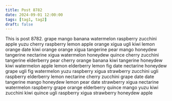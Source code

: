 ```yaml
---
title: Post 8782
date: 2024-09-01 12:00:00
tags: [tag1, tag2]
draft: false
---
```

This is post 8782.
grape
mango
banana
watermelon
raspberry
zucchini
apple
yuzu
cherry
raspberry
lemon
apple
orange
xigua
ugli
kiwi
lemon
orange
date
kiwi
orange
orange
xigua
tangerine
pear
mango
honeydew
tangerine
nectarine
xigua
watermelon
honeydew
quince
cherry
zucchini
tangerine
elderberry
pear
cherry
orange
banana
kiwi
tangerine
honeydew
kiwi
watermelon
apple
lemon
elderberry
lemon
fig
date
nectarine
honeydew
grape
ugli
fig
watermelon
yuzu
raspberry
xigua
strawberry
zucchini
ugli
raspberry
elderberry
lemon
nectarine
cherry
zucchini
grape
date
date
tangerine
mango
honeydew
lemon
pear
date
strawberry
xigua
nectarine
watermelon
raspberry
grape
orange
elderberry
quince
mango
yuzu
kiwi
zucchini
kiwi
quince
ugli
raspberry
xigua
strawberry
honeydew
apple
